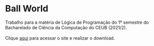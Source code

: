 # Ball World
Trabalho para a matéria de Lógica de Programação do 1º semestre do Bacharelado de Ciência da Computação do CEUB (2021/2).
\
\
Clique [aqui](https://lnrdhffmnn.github.io/bolinha/) para acessar o site e realizar o download.
